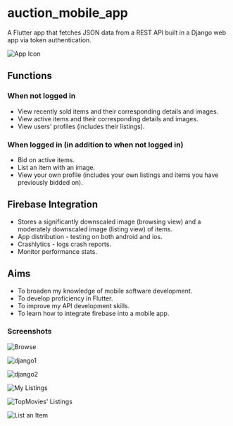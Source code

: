 # auction_mobile_app
A Flutter app that fetches JSON data from a REST API built in a Django web app via token authentication.

![App Icon](https://firebasestorage.googleapis.com/v0/b/auction-mobile-app.appspot.com/o/readMeImages%2Flogo.png?alt=media&token=096751d4-5e89-4264-a0b3-3ac014669698)

## Functions
### When not logged in
- View recently sold items and their corresponding details and images.
- View active items and their corresponding details and images.
- View users' profiles (includes their listings).

### When logged in (in addition to when not logged in)
- Bid on active items.
- List an item with an image.
- View your own profile (includes your own listings and items you have previously bidded on).

## Firebase Integration
- Stores a significantly downscaled image (browsing view) and a moderately downscaled image (listing view) of items.
- App distribution - testing on both android and ios.
- Crashlytics - logs crash reports.
- Monitor performance stats.

## Aims
- To broaden my knowledge of mobile software development.
- To develop proficiency in Flutter.
- To improve my API development skills.
- To learn how to integrate firebase into a mobile app.

### Screenshots

![Browse](https://firebasestorage.googleapis.com/v0/b/auction-mobile-app.appspot.com/o/readMeImages%2Fbrowse.png?alt=media&token=be0bbb81-88c5-4cfb-9843-63ce12b67c4c)

![django1](https://firebasestorage.googleapis.com/v0/b/auction-mobile-app.appspot.com/o/readMeImages%2Fdjango1.png?alt=media&token=8cbd0f32-d3a1-4a8c-bc95-bcc37eea1a50)

![django2](https://firebasestorage.googleapis.com/v0/b/auction-mobile-app.appspot.com/o/readMeImages%2Fdjango2.png?alt=media&token=923c0454-b065-4c03-a5de-e7dea697981f)

![My Listings](https://firebasestorage.googleapis.com/v0/b/auction-mobile-app.appspot.com/o/readMeImages%2FmyListings.png?alt=media&token=f86466e2-baa8-4883-a4e9-36497f3f21f5)

![TopMovies' Listings](https://firebasestorage.googleapis.com/v0/b/auction-mobile-app.appspot.com/o/readMeImages%2FtopMovies'Listings.png?alt=media&token=9c141c40-adf9-4392-a6ff-54743fff9534)

![List an Item](https://firebasestorage.googleapis.com/v0/b/auction-mobile-app.appspot.com/o/readMeImages%2FlistAnItem.png?alt=media&token=227443cb-b0e7-4819-9ab5-d62caf16d853)
